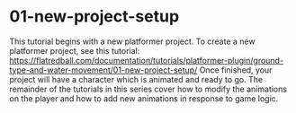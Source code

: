# 01-new-project-setup

This tutorial begins with a new platformer project. To create a new platformer project, see this tutorial: https://flatredball.com/documentation/tutorials/platformer-plugin/ground-type-and-water-movement/01-new-project-setup/ Once finished, your project will have a character which is animated and ready to go. The remainder of the tutorials in this series cover how to modify the animations on the player and how to add new animations in response to game logic. &#x20;
